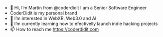 - 👋 Hi, I’m Martin from @coderdidit I am a Senior Software Engineer
- CoderDidit is my personal brand
- 👀 I’m interested in WebXR, Web3.0 and AI
- 🌱 I’m currently learning how to efectivelly launch indie hacking projects
- 📫 How to reach me https://coderdidit.com

<!---
coderdidit/coderdidit is a ✨ special ✨ repository because its `README.md` (this file) appears on your GitHub profile.
You can click the Preview link to take a look at your changes.
--->
